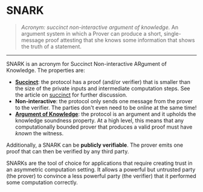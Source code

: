 # SNARK
> *Acronym: succinct non-interactive argument of knowledge.* An argument system in which a Prover can produce a short, single-message proof attesting that she knows some information that shows the truth of a statement.
---

SNARK is an acronym for Succinct Non-interactive ARgument of Knowledge.
The properties are:
- [**Succinct**](./succinct.md): the protocol has a proof (and/or verifier) that is smaller than the size of the private inputs and intermediate computation steps. See the article on [succinct](./succinct.md) for further discussion.
- **Non-interactive**: the protocol only sends one message from the prover to the verifier. The parties don't even need to be online at the same time!
- [**Argument of Knowledge**](./soundness.md#knowledge-soundness): the protocol is an argument and it upholds the knowledge soundness property. At a high level, this means that any computationally bounded prover that produces a valid proof must have *known* the witness.

Additionally, a SNARK can be **publicly verifiable**.
The prover emits one proof that can then be verified by any third party.

SNARKs are the tool of choice for applications that require creating trust in an asymmetric computation setting.
It allows a powerful but untrusted party (the prover) to convince a less powerful party (the verifier) that it performed some computation correctly.

<!-- ---

See also: [instance](./instance.md), [witness](./witness.md), [common reference string](./common_reference_string.md), [structure reference string](./structured_reference_string.md), [trusted setup](./trusted_setup.md), [preprocessing SNARK](./preprocessing_snark.md) -->